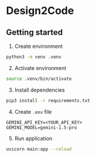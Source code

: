 # Design2Code



## Getting started

1. Create environment
```bash
python3 -m venv .venv
```

2. Activate environment
```bash
source .venv/bin/activate 
```

3. Install dependencies
```bash
pip3 install -r requirements.txt
```

4. Create `.env` file
```
GEMINI_API_KEY=<YOUR_API_KEY>
GEMINI_MODEL=gemini-1.5-pro
```

5. Run application
```bash
uvicorn main:app --reload
```
 